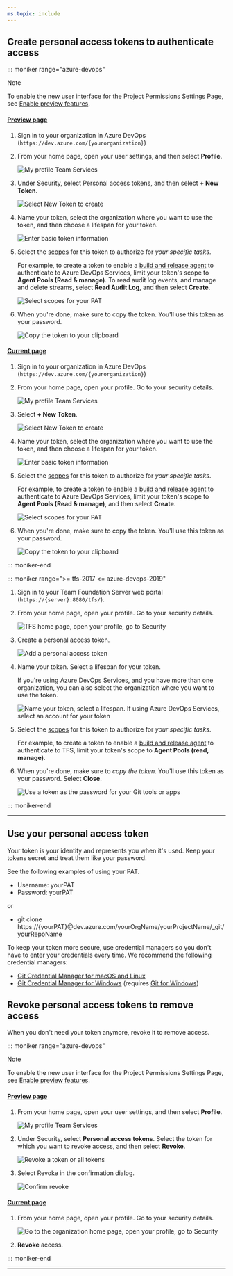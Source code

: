 ```yaml
---
ms.topic: include
---
```


## Create personal access tokens to authenticate access

::: moniker range="azure-devops"

> [!NOTE]  
> To enable the new user interface for the Project Permissions Settings Page, see [Enable preview features](../../../project/navigation/preview-features.md).

#### [Preview page](#tab/preview-page)

1.  Sign in to your organization in Azure DevOps (`https://dev.azure.com/{yourorganization}`)

2.  From your home page, open your user settings, and then select **Profile**.

    ![My profile Team Services](../media/my-profile-team-services-preview.png)

3.  Under Security, select Personal access tokens, and then select **+ New Token**.

    ![Select New Token to create](../media/select-new-token.png)

4.  Name your token, select the organization where you want to use the token, and then choose a lifespan for your token.

    ![Enter basic token information](../media/create-new-pat.png)

5.  Select the [scopes](/azure/devops/integrate/get-started/authentication/oauth#scopes)
    for this token to authorize for _your specific tasks_.

    For example, to create a token to enable a [build and release agent](/azure/devops/pipelines/agents/agents) to authenticate to Azure DevOps Services,
    limit your token's scope to **Agent Pools (Read & manage)**. To read audit log events, and manage and delete streams, select **Read Audit Log**, and then select **Create**.

    ![Select scopes for your PAT](../media/select-pat-scopes-preview.png)

6.  When you're done, make sure to copy the token. You'll use this token as your password.

    ![Copy the token to your clipboard](../media/copy-token-to-clipboard.png)

#### [Current page](#tab/current-page)

1.  Sign in to your organization in Azure DevOps (`https://dev.azure.com/{yourorganization}`)

2.  From your home page, open your profile. Go to your security details.

    ![My profile Team Services](../media/my-profile-team-services.png)

3.  Select **+ New Token**.

    ![Select New Token to create](../media/select-new-token.png)

4.  Name your token, select the organization where you want to use the token, and then choose a lifespan for your token.

    ![Enter basic token information](../media/create-new-pat.png)

5.  Select the [scopes](/azure/devops/integrate/get-started/authentication/oauth#scopes)
    for this token to authorize for _your specific tasks_.

    For example, to create a token to enable a [build and release agent](/azure/devops/pipelines/agents/agents) to authenticate to Azure DevOps Services,
    limit your token's scope to **Agent Pools (Read & manage)**, and then select **Create**.

    ![Select scopes for your PAT](../media/select-pat-scopes.png)

6.  When you're done, make sure to copy the token. You'll use this token as your password.

    ![Copy the token to your clipboard](../media/copy-token-to-clipboard.png)

::: moniker-end

::: moniker range=">= tfs-2017 <= azure-devops-2019"

1.  Sign in to your Team Foundation Server web portal (`https://{server}:8080/tfs/`).

2.  From your home page, open your profile. Go to your security details.

    ![TFS home page, open your profile, go to Security](../media/my-profile-team-services.png)

3.  Create a personal access token.

    ![Add a personal access token](../media/add-personal-access-token.png)

4.  Name your token. Select a lifespan for your token.

    If you're using Azure DevOps Services, and you have more than one organization,
    you can also select the organization where you want to use the token.

    ![Name your token, select a lifespan. If using Azure DevOps Services, select an account for your token](../media/setup-personal-access-token.png)

5.  Select the [scopes](/azure/devops/integrate/get-started/authentication/oauth#scopes)
    for this token to authorize for _your specific tasks_.

    For example, to create a token to enable a [build and release agent](/azure/devops/pipelines/agents/agents) to authenticate to TFS,
    limit your token's scope to **Agent Pools (read, manage)**.

6.  When you're done, make sure to _copy the token_. You'll use this token as your password. Select **Close**.

    ![Use a token as the password for your Git tools or apps](../../tfvc/media/create-personal-access-token.png)

::: moniker-end

---

## Use your personal access token

Your token is your identity and represents you when it's used. Keep your tokens secret and treat them like your password.

See the following examples of using your PAT.

- Username: yourPAT
- Password: yourPAT

or

- git clone https://{yourPAT}@dev.azure.com/yourOrgName/yourProjectName/\_git/yourRepoName

To keep your token more secure, use credential managers so you don't have to enter your credentials every time. We recommend the following credential managers:

- [Git Credential Manager for macOS and Linux](https://github.com/Microsoft/Git-Credential-Manager-for-Mac-and-Linux)
- [Git Credential Manager for Windows](https://github.com/Microsoft/Git-Credential-Manager-for-Windows)
  (requires [Git for Windows](https://www.git-scm.com/download/win))

## Revoke personal access tokens to remove access

When you don't need your token anymore, revoke it to remove access.

::: moniker range="azure-devops"

> [!NOTE]  
> To enable the new user interface for the Project Permissions Settings Page, see [Enable preview features](../../../project/navigation/preview-features.md).

#### [Preview page](#tab/preview-page)

1.  From your home page, open your user settings, and then select **Profile**.

    ![My profile Team Services](../media/my-profile-team-services-preview.png)

2.  Under Security, select **Personal access tokens**. Select the token for which you want to revoke access, and then select **Revoke**.

    ![Revoke a token or all tokens](../media/revoke-personal-access-tokens-preview.png)

3.  Select Revoke in the confirmation dialog.

    ![Confirm revoke](../media/revoke-token-confirmation-dialog-preview.png)

#### [Current page](#tab/current-page)

1.  From your home page, open your profile. Go to your security details.

    ![Go to the organization home page, open your profile, go to Security](../media/my-profile-team-services.png)

2.  **Revoke** access.

::: moniker-end

---
